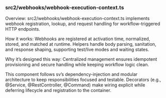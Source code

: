 ### src2/webhooks/webhook-execution-context.ts

Overview: src2/webhooks/webhook-execution-context.ts implements webhook registration, lookup, and request handling for workflow-triggered HTTP endpoints.

How it works: Webhooks are registered at activation time, normalized, stored, and matched at runtime. Helpers handle body parsing, sanitation, and response shaping, supporting test/live modes and waiting states.

Why it’s designed this way: Centralized management ensures idempotent provisioning and secure handling while keeping workflow logic clean.

This component follows sv’s dependency-injection and modular architecture to keep responsibilities focused and testable. Decorators (e.g., @Service, @RestController, @Command) make wiring explicit while deferring lifecycle and registration to the container.
